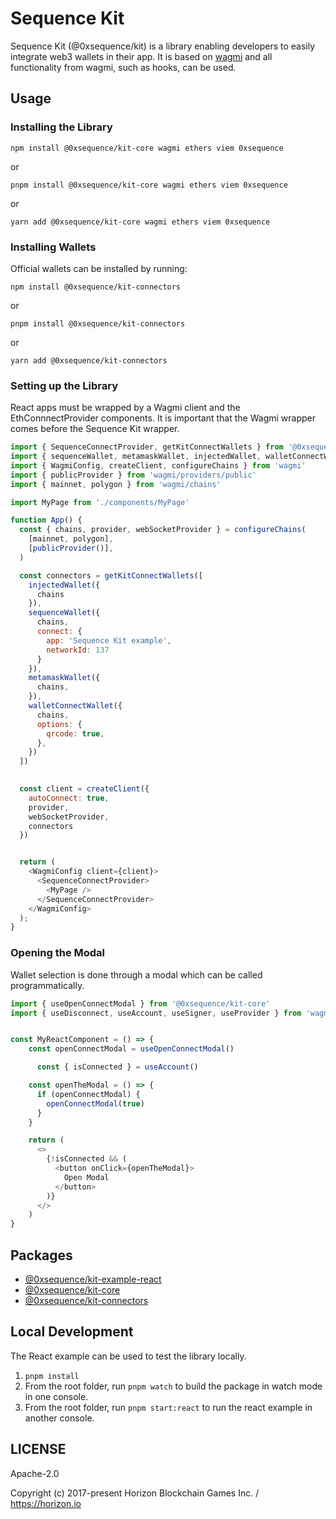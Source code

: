 Sequence Kit
============

Sequence Kit (@0xsequence/kit) is a library enabling developers to easily integrate web3 wallets in their app. It is based on [wagmi](https://wagmi.sh/) and all functionality from wagmi, such as hooks, can be used.

## Usage
### Installing the Library

`npm install @0xsequence/kit-core wagmi ethers viem 0xsequence`

or

`pnpm install @0xsequence/kit-core wagmi ethers viem 0xsequence`

or

`yarn add @0xsequence/kit-core wagmi ethers viem 0xsequence`

### Installing Wallets
Official wallets can be installed by running:

`npm install @0xsequence/kit-connectors`

or

`pnpm install @0xsequence/kit-connectors`

or

`yarn add @0xsequence/kit-connectors`

### Setting up the Library
React apps must be wrapped by a Wagmi client and the EthConnnectProvider components. It is important that the Wagmi wrapper comes before the Sequence Kit wrapper.

```js
import { SequenceConnectProvider, getKitConnectWallets } from '@0xsequence/kit-core'
import { sequenceWallet, metamaskWallet, injectedWallet, walletConnectWallet } from '@0xsequence/kit-connectors'
import { WagmiConfig, createClient, configureChains } from 'wagmi'
import { publicProvider } from 'wagmi/providers/public'
import { mainnet, polygon } from 'wagmi/chains'

import MyPage from './components/MyPage'

function App() {
  const { chains, provider, webSocketProvider } = configureChains(
    [mainnet, polygon],
    [publicProvider()],
  )

  const connectors = getKitConnectWallets([
    injectedWallet({
      chains
    }),
    sequenceWallet({
      chains,
      connect: {
        app: 'Sequence Kit example',
        networkId: 137
      }
    }),
    metamaskWallet({
      chains,
    }),
    walletConnectWallet({
      chains,
      options: {
        qrcode: true,
      },
    })
  ])

  
  const client = createClient({
    autoConnect: true,
    provider,
    webSocketProvider,
    connectors
  })


  return (
    <WagmiConfig client={client}>
      <SequenceConnectProvider>
        <MyPage />
      </SequenceConnectProvider>
    </WagmiConfig>
  );
}

```

### Opening the Modal
Wallet selection is done through a modal which can be called programmatically.

```js
import { useOpenConnectModal } from '@0xsequence/kit-core'
import { useDisconnect, useAccount, useSigner, useProvider } from 'wagmi'


const MyReactComponent = () => {
    const openConnectModal = useOpenConnectModal()

      const { isConnected } = useAccount()

    const openTheModal = () => {
      if (openConnectModal) {
        openConnectModal(true)
      }
    }

    return (
      <>
        {!isConnected && (
          <button onClick={openTheModal}>
            Open Modal
          </button>
        )}
      </>
    )
}
```



## Packages

- [@0xsequence/kit-example-react](./examples/react)
- [@0xsequence/kit-core](./packages/core)
- [@0xsequence/kit-connectors](./packages/wallets)


## Local Development
The React example can be used to test the library locally.

1. `pnpm install`
2. From the root folder, run `pnpm watch` to build the package in watch mode in one console. 
3. From the root folder, run `pnpm start:react` to run the react example in another console.


## LICENSE

Apache-2.0

Copyright (c) 2017-present Horizon Blockchain Games Inc. / https://horizon.io
